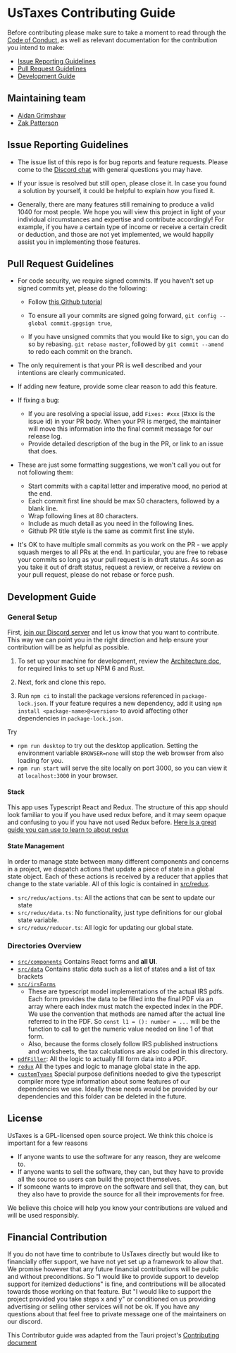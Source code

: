 # UsTaxes Contributing Guide

Before contributing please make sure to take a moment to read through the [Code of Conduct](CODE_OF_CONDUCT.md), as well as relevant documentation for the contribution you intend to make:

- [Issue Reporting Guidelines](#issue-reporting-guidelines)
- [Pull Request Guidelines](#pull-request-guidelines)
- [Development Guide](#development-guide)

## Maintaining team

- [Aidan Grimshaw](http://github.com/thegrims)
- [Zak Patterson](http://github.com/zakpatterson)

## Issue Reporting Guidelines

- The issue list of this repo is for bug reports and feature requests. Please come to the [Discord chat](https://discord.gg/dAaz472mPz) with general questions you may have.

- If your issue is resolved but still open, please close it. In case you found a solution by yourself, it could be helpful to explain how you fixed it.

- Generally, there are many features still remaining to produce a valid 1040 for most people. We hope you will view this project in light of your individual circumstances and expertise and contribute accordingly! For example, if you have a certain type of income or receive a certain credit or deduction, and those are not yet implemented, we would happily assist you in implementing those features.

## Pull Request Guidelines

- For code security, we require signed commits. If you haven't set up signed commits yet, please do the following:

  - Follow [this Github tutorial](https://docs.github.com/en/github/authenticating-to-github/managing-commit-signature-verification)

  - To ensure all your commits are signed going forward, `git config --global commit.gpgsign true`,

  - If you have unsigned commits that you would like to sign, you can do so by rebasing. `git rebase master`, followed by `git commit --amend` to redo each commit on the branch.

- The only requirement is that your PR is well described and your intentions are clearly communicated.

- If adding new feature, provide some clear reason to add this feature.

- If fixing a bug:

  - If you are resolving a special issue, add `Fixes: #xxx` (#xxx is the issue id) in your PR body. When your PR is merged, the maintainer will move this information into the final commit message for our release log.
  - Provide detailed description of the bug in the PR, or link to an issue that does.

- These are just some formatting suggestions, we won't call you out for not following them:

  - Start commits with a capital letter and imperative mood, no period at the end.
  - Each commit first line should be max 50 characters, followed by a blank line.
  - Wrap following lines at 80 characters.
  - Include as much detail as you need in the following lines.
  - Github PR title style is the same as commit first line style.

- It's OK to have multiple small commits as you work on the PR - we apply squash merges to all PRs at the end. In particular, you are free to rebase your commits so long as your pull request is in draft status. As soon as you take it out of draft status, request a review, or receive a review on your pull request, please do not rebase or force push.

## Development Guide

### General Setup

First, [join our Discord server](https://discord.gg/dAaz472mPz) and let us know that you want to contribute. This way we can point you in the right direction and help ensure your contribution will be as helpful as possible.

1. To set up your machine for development, review the [Architecture doc](ARCHITECTURE.md), for required links to set up NPM 6 and Rust.

1. Next, fork and clone this repo.

1. Run `npm ci` to install the package versions referenced in `package-lock.json`. If your feature requires a new dependency, add it using `npm install <package-name>@<version>` to avoid affecting other dependencies in `package-lock.json`.

Try

- `npm run desktop` to try out the desktop application. Setting the environment variable `BROWSER=none` will stop the web browser from also loading for you.
- `npm run start` will serve the site locally on port 3000, so you can view it at `localhost:3000` in your browser.

#### Stack

This app uses Typescript React and Redux. The structure of this app should look familiar to you if you have used redux before, and it may seem opaque and confusing to you if you have not used Redux before. [Here is a great guide you can use to learn to about redux](https://redux.js.org/tutorials/fundamentals/part-1-overview)

#### State Management

In order to manage state between many different components and concerns in a project, we dispatch actions that update a piece of state in a global state object. Each of these actions is received by a reducer that applies that change to the state variable. All of this logic is contained in [src/redux](src/redux).

- `src/redux/actions.ts`: All the actions that can be sent to update our state
- `src/redux/data.ts`: No functionality, just type definitions for our global state variable.
- `src/redux/reducer.ts`: All logic for updating our global state.

### Directories Overview

- [`src/components`](../src/components) Contains React forms and **all UI**.
- [`src/data`](../src/data) Contains static data such as a list of states and a list of tax brackets
- [`src/irsForms`](../src/irsForms)
  - These are typescript model implementations of the actual IRS pdfs. Each form provides the data to be filled into the final PDF via an array where each index must match the expected index in the PDF. We use the convention that methods are named after the actual line referred to in the PDF. So `const l1 = (): number = ...` will be the function to call to get the numeric value needed on line 1 of that form.
  - Also, because the forms closely follow IRS published instructions and worksheets, the tax calculations are also coded in this directory.
- [`pdfFiller`](../src/pdfFiller): All the logic to actually fill form data into a PDF.
- [`redux`](../src/redux) All the types and logic to manage global state in the app.
- [`customTypes`](../src/customTypes) Special purpose definitions needed to give the typescript compiler more type information about some features of our dependencies we use. Ideally these needs would be provided by our dependencies and this folder can be deleted in the future.

## License

UsTaxes is a GPL-licensed open source project. We think this choice is important for a few reasons

- If anyone wants to use the software for any reason, they are welcome to.
- If anyone wants to sell the software, they can, but they have to provide all the source so users can build the project themselves.
- If someone wants to improve on the software and sell that, they can, but they also have to provide the source for all their improvements for free.

We believe this choice will help you know your contributions are valued and will be used responsibly.

## Financial Contribution

If you do not have time to contribute to UsTaxes directly but would like to financially offer support, we have not yet set up a framework to allow that. We promise however that any future financial contributions will be public and without preconditions. So "I would like to provide support to develop support for itemized deductions" is fine, and contributions will be allocated towards those working on that feature. But "I would like to support the project provided you take steps x and y" or conditioned on us providing advertising or selling other services will not be ok. If you have any questions about that feel free to private message one of the maintainers on our discord.

This Contributor guide was adapted from the Tauri project's [Contributing document](https://github.com/tauri-apps/tauri/blob/1d66d00506ea79cf803b0e0d025ece1730ffa242/.github/CONTRIBUTING.md)
